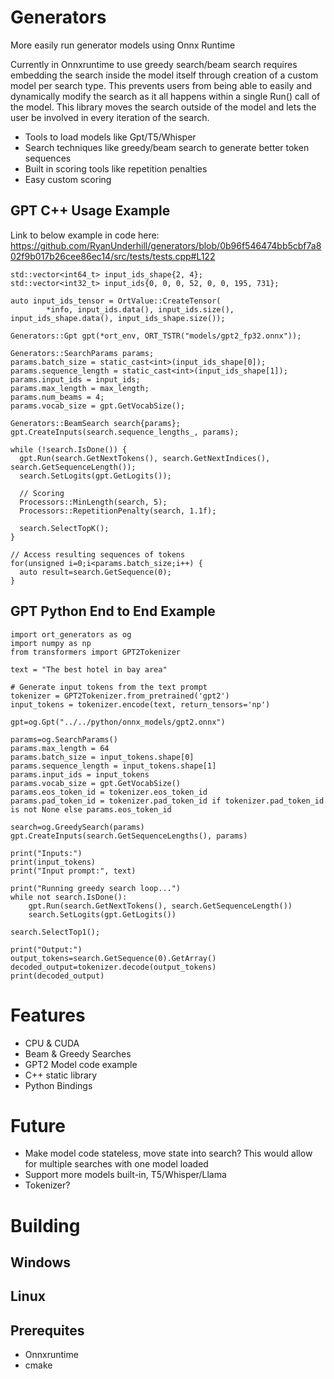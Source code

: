 # Generators
More easily run generator models using Onnx Runtime

Currently in Onnxruntime to use greedy search/beam search requires embedding the search inside the model itself through creation of a custom model per search type. This prevents users from being able to easily and dynamically modify the search as it all happens within a single Run() call of the model. This library moves the search outside of the model and lets the user be involved in every iteration of the search.

* Tools to load models like Gpt/T5/Whisper
* Search techniques like greedy/beam search to generate better token sequences
* Built in scoring tools like repetition penalties
* Easy custom scoring

## GPT C++ Usage Example

Link to below example in code here: https://github.com/RyanUnderhill/generators/blob/0b96f546474bb5cbf7a802f9b017b26cee86ec14/src/tests/tests.cpp#L122

    std::vector<int64_t> input_ids_shape{2, 4};
    std::vector<int32_t> input_ids{0, 0, 0, 52, 0, 0, 195, 731};

    auto input_ids_tensor = OrtValue::CreateTensor(
            *info, input_ids.data(), input_ids.size(), input_ids_shape.data(), input_ids_shape.size());
     
    Generators::Gpt gpt(*ort_env, ORT_TSTR("models/gpt2_fp32.onnx"));

    Generators::SearchParams params;
    params.batch_size = static_cast<int>(input_ids_shape[0]);
    params.sequence_length = static_cast<int>(input_ids_shape[1]);
    params.input_ids = input_ids;
    params.max_length = max_length;
    params.num_beams = 4;
    params.vocab_size = gpt.GetVocabSize();
 
    Generators::BeamSearch search{params};
    gpt.CreateInputs(search.sequence_lengths_, params);
 
    while (!search.IsDone()) {
      gpt.Run(search.GetNextTokens(), search.GetNextIndices(), search.GetSequenceLength());
      search.SetLogits(gpt.GetLogits());
 
      // Scoring
      Processors::MinLength(search, 5);
      Processors::RepetitionPenalty(search, 1.1f);
 
      search.SelectTopK();
    }

    // Access resulting sequences of tokens
    for(unsigned i=0;i<params.batch_size;i++) {
      auto result=search.GetSequence(0);
    }

## GPT Python End to End Example

    import ort_generators as og
    import numpy as np
    from transformers import GPT2Tokenizer

    text = "The best hotel in bay area"

    # Generate input tokens from the text prompt
    tokenizer = GPT2Tokenizer.from_pretrained('gpt2')
    input_tokens = tokenizer.encode(text, return_tensors='np')

    gpt=og.Gpt("../../python/onnx_models/gpt2.onnx")

    params=og.SearchParams()
    params.max_length = 64
    params.batch_size = input_tokens.shape[0]
    params.sequence_length = input_tokens.shape[1]
    params.input_ids = input_tokens
    params.vocab_size = gpt.GetVocabSize()
    params.eos_token_id = tokenizer.eos_token_id
    params.pad_token_id = tokenizer.pad_token_id if tokenizer.pad_token_id is not None else params.eos_token_id

    search=og.GreedySearch(params)
    gpt.CreateInputs(search.GetSequenceLengths(), params)

    print("Inputs:")
    print(input_tokens)
    print("Input prompt:", text)

    print("Running greedy search loop...")
    while not search.IsDone():
        gpt.Run(search.GetNextTokens(), search.GetSequenceLength())
        search.SetLogits(gpt.GetLogits())

    search.SelectTop1();

    print("Output:")
    output_tokens=search.GetSequence(0).GetArray()
    decoded_output=tokenizer.decode(output_tokens)
    print(decoded_output)

# Features

* CPU & CUDA
* Beam & Greedy Searches
* GPT2 Model code example
* C++ static library
* Python Bindings

# Future

* Make model code stateless, move state into search? This would allow for multiple searches with one model loaded
* Support more models built-in, T5/Whisper/Llama
* Tokenizer?

# Building

## Windows
## Linux

## Prerequites

* Onnxruntime
* cmake
